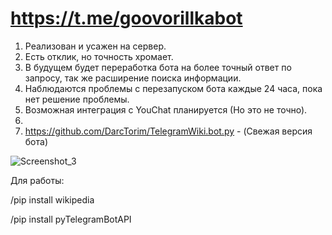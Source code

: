 # https://t.me/goovorillkabot
1. Реализован и усажен на сервер.
2. Есть отклик, но точность хромает.
3. В будущем будет переработка бота на более точный ответ по запросу, так же расширение поиска информации.
4. Наблюдаются проблемы с перезапуском бота каждые 24 часа, пока нет решение проблемы.
5. Возможная интеграция с YouChat планируется (Но это не точно).
6. 
7. https://github.com/DarcTorim/TelegramWiki.bot.py - (Свежая версия бота)


![Screenshot_3](https://user-images.githubusercontent.com/124584927/220333953-53043b88-ba4a-45a4-8802-4618cd1f060a.png)

Для работы:

/pip install wikipedia

/pip install pyTelegramBotAPI
